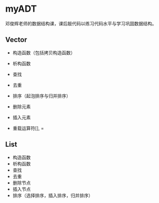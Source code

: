 # myADT

邓俊辉老师的数据结构课，课后敲代码以练习代码水平与学习巩固数据结构。
## Vector
- 构造函数（包括拷贝构造函数）

- 析构函数

- 查找

- 去重

- 排序（起泡排序与归并排序）

- 删除元素

- 插入元素

- 重载运算符[], =

## List
- 构造函数
- 析构函数
- 查找
- 去重
- 删除节点
- 插入节点
- 排序（选择排序，插入排序，归并排序）
